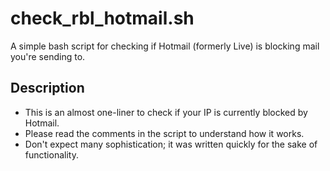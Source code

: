 # check_rbl_hotmail.sh
A simple bash script for checking if Hotmail (formerly Live) is blocking mail you're sending to.

## Description
* This is an almost one-liner to check if your IP is currently blocked by Hotmail.
* Please read the comments in the script to understand how it works.
* Don't expect many sophistication; it was written quickly for the sake of functionality.
